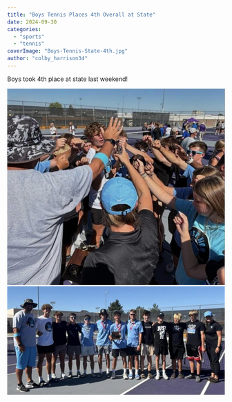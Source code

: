 ```yaml
---
title: "Boys Tennis Places 4th Overall at State"
date: 2024-09-30
categories: 
  - "sports"
  - "tennis"
coverImage: "Boys-Tennis-State-4th.jpg"
author: "colby_harrison34"
---
```


Boys took 4th place at state last weekend!

![](images/East-Boys-Tennis-State-Celebration-600x541.jpg)![](images/Boys-Tennis-State-4th-600x299.jpg)
